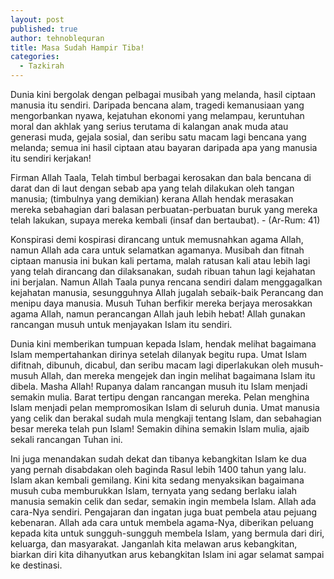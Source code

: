 ```yaml
---
layout: post
published: true
author: tehnoblequran
title: Masa Sudah Hampir Tiba!
categories:
  - Tazkirah
---
```

Dunia kini bergolak dengan pelbagai musibah yang melanda, hasil ciptaan manusia itu sendiri. Daripada bencana alam, tragedi kemanusiaan yang mengorbankan nyawa, kejatuhan ekonomi yang melampau, keruntuhan moral dan akhlak yang serius terutama di kalangan anak muda atau generasi muda, gejala sosial, dan seribu satu macam lagi bencana yang melanda; semua ini hasil ciptaan atau bayaran daripada apa yang manusia itu sendiri kerjakan!

Firman Allah Taala,
Telah timbul berbagai kerosakan dan bala bencana di darat dan di laut dengan sebab apa yang telah dilakukan oleh tangan manusia; (timbulnya yang demikian) kerana Allah hendak merasakan mereka sebahagian dari balasan perbuatan-perbuatan buruk yang mereka telah lakukan, supaya mereka kembali (insaf dan bertaubat). - (Ar-Rum: 41)

Konspirasi demi kospirasi dirancang untuk memusnahkan agama Allah, namun Allah ada cara untuk selamatkan agamanya. Musibah dan fitnah ciptaan manusia ini bukan kali pertama, malah ratusan kali atau lebih lagi yang telah dirancang dan dilaksanakan, sudah ribuan tahun lagi kejahatan ini berjalan. Namun Allah Taala punya rencana sendiri dalam menggagalkan kejahatan manusia, sesungguhnya Allah jugalah sebaik-baik Perancang dan menipu daya manusia. Musuh Tuhan berfikir mereka berjaya merosakkan agama Allah, namun perancangan Allah jauh lebih hebat! Allah gunakan rancangan musuh untuk menjayakan Islam itu sendiri.


Dunia kini memberikan tumpuan kepada Islam, hendak melihat bagaimana Islam mempertahankan dirinya setelah dilanyak begitu rupa. Umat Islam difitnah, dibunuh, dicabul, dan seribu macam lagi diperlakukan oleh musuh-musuh Allah, dan mereka mengejek dan ingin melihat bagaimana Islam itu dibela. Masha Allah! Rupanya dalam rancangan musuh itu Islam menjadi semakin mulia. Barat tertipu dengan rancangan mereka. Pelan menghina Islam menjadi pelan mempromosikan Islam di seluruh dunia. Umat manusia yang celik dan berakal sudah mula mengkaji tentang Islam, dan sebahagian besar mereka telah pun Islam! Semakin dihina semakin Islam mulia, ajaib sekali rancangan Tuhan ini.

Ini juga menandakan sudah dekat dan tibanya kebangkitan Islam ke dua yang pernah disabdakan oleh baginda Rasul lebih 1400 tahun yang lalu. Islam akan kembali gemilang. Kini kita sedang menyaksikan bagaimana musuh cuba memburukkan Islam, ternyata yang sedang berlaku ialah manusia semakin celik dan sedar, semakin ingin membela Islam. Allah ada cara-Nya sendiri. Pengajaran dan ingatan juga  buat pembela atau pejuang kebenaran. Allah ada cara untuk membela agama-Nya, diberikan peluang kepada kita untuk sungguh-sungguh membela Islam, yang bermula dari diri, keluarga, dan masyarakat. Janganlah kita melawan arus kebangkitan, biarkan diri kita dihanyutkan arus kebangkitan Islam ini agar selamat sampai ke destinasi.
